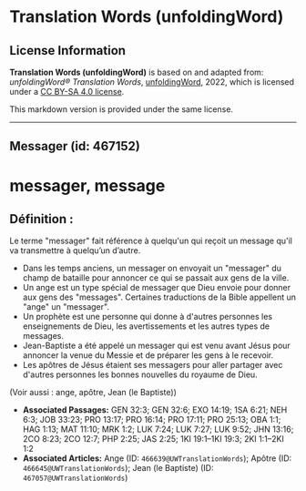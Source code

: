 # Translation Words (unfoldingWord)

## License Information

**Translation Words (unfoldingWord)** is based on and adapted from: _unfoldingWord® Translation Words_, [unfoldingWord](https://unfoldingword.org/utw), 2022, which is licensed under a [CC BY-SA 4.0 license](https://creativecommons.org/licenses/by-sa/4.0/legalcode.en).

This markdown version is provided under the same license.



--------------------------------

## Messager (id: 467152)

messager, message
=================

Définition :
------------

Le terme "messager" fait référence à quelqu'un qui reçoit un message qu'il va transmettre à quelqu’un d’autre.

* Dans les temps anciens, un messager on envoyait un "messager" du champ de bataille pour annoncer ce qui se passait aux gens de la ville.
* Un ange est un type spécial de messager que Dieu envoie pour donner aux gens des "messages". Certaines traductions de la Bible appellent un "ange" un "messager".
* Un prophète est une personne qui donne à d'autres personnes les enseignements de Dieu, les avertissements et les autres types de messages.
* Jean\-Baptiste a été appelé un messager qui est venu avant Jésus pour annoncer la venue du Messie et de préparer les gens à le recevoir.
* Les apôtres de Jésus étaient ses messagers pour aller partager avec d'autres personnes les bonnes nouvelles du royaume de Dieu.

(Voir aussi : ange, apôtre, Jean (le Baptiste))

* **Associated Passages:** GEN 32:3; GEN 32:6; EXO 14:19; 1SA 6:21; NEH 6:3; JOB 33:23; PRO 13:17; PRO 16:14; PRO 17:11; PRO 25:13; OBA 1:1; HAG 1:13; MAT 11:10; MRK 1:2; LUK 7:24; LUK 7:27; LUK 9:52; JHN 13:16; 2CO 8:23; 2CO 12:7; PHP 2:25; JAS 2:25; 1KI 19:1–1KI 19:3; 2KI 1:1–2KI 1:2
* **Associated Articles:** Ange (ID: `466639@UWTranslationWords`); Apôtre (ID: `466645@UWTranslationWords`); Jean (le Baptiste) (ID: `467057@UWTranslationWords`)

